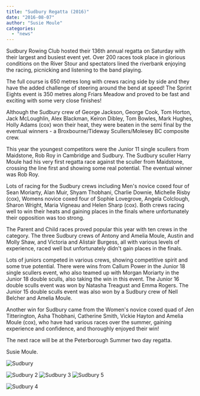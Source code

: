 ```yaml
---
title: "Sudbury Regatta (2016)"
date: "2016-08-07"
author: "Susie Moule"
categories: 
  - "news"
---
```


Sudbury Rowing Club hosted their 136th annual regatta on Saturday with their largest and busiest event yet. Over 200 races took place in glorious conditions on the River Stour and spectators lined the riverbank enjoying the racing, picnicking and listening to the band playing.

The full course is 650 metres long with crews racing side by side and they have the added challenge of steering around the bend at speed! The Sprint Eights event is 350 metres along Friars Meadow and proved to be fast and exciting with some very close finishes!

Although the Sudbury crew of George Jackson, George Cook, Tom Horton, Jack McLoughlin, Alex Blackman, Keiron Dibley, Tom Bowles, Mark Hughes, Holly Adams (cox) won their heat, they were beaten in the semi final by the eventual winners - a Broxbourne/Tideway Scullers/Molesey BC composite crew.

This year the youngest competitors were the Junior 11 single scullers from Maidstone, Rob Roy in Cambridge and Sudbury. The Sudbury sculler Harry Moule had his very first regatta race against the sculler from Maidstone, crossing the line first and showing some real potential. The eventual winner was Rob Roy.

Lots of racing for the Sudbury crews including Men's novice coxed four of Sean Moriarty, Alan Muir, Shyam Thobhani, Charlie Downie, Michelle Risby (cox), Womens novice coxed four of Sophie Lovegrove, Angela Colclough, Sharon Wright, Maria Vigneau and Helen Sharp (cox). Both crews racing well to win their heats and gaining places in the finals where unfortunately their opposition was too strong.

The Parent and Child races proved popular this year with ten crews in the category. The three Sudbury crews of Antony and Amelia Moule, Austin and Molly Shaw, and Victoria and Alistair Burgess, all with various levels of experience, raced well but unfortunately didn't gain places in the finals.

Lots of juniors competed in various crews, showing competitive spirit and some true potential. There were wins from Callum Power in the Junior 18 single scullers event, who also teamed up with Morgan Moriarty in the Junior 18 double sculls, also taking the win in this event. The Junior 16 double sculls event was won by Natasha Treagust and Emma Rogers. The Junior 15 double sculls event was also won by a Sudbury crew of Nell Belcher and Amelia Moule.

Another win for Sudbury came from the Women's novice coxed quad of Jen Titterington, Asha Thobhani, Catherine Smith, Vickie Hayton and Amelia Moule (cox), who have had various races over the summer, gaining experience and confidence, and thoroughly enjoyed their win!

The next race will be at the Peterborough Summer two day regatta.

Susie Moule.

![Sudbury](/assets/news/images/Sudbury-1024x765.jpg)

![Sudbury 2](/assets/news/images/Sudbury-2-1024x765.jpg) ![Sudbury 3](/assets/news/images/Sudbury-3-1024x765.jpg) ![Sudbury 5](/assets/news/images/Sudbury-5-1024x765.jpg)

![Sudbury 4](/assets/news/images/Sudbury-4-1-765x1024.jpg)

